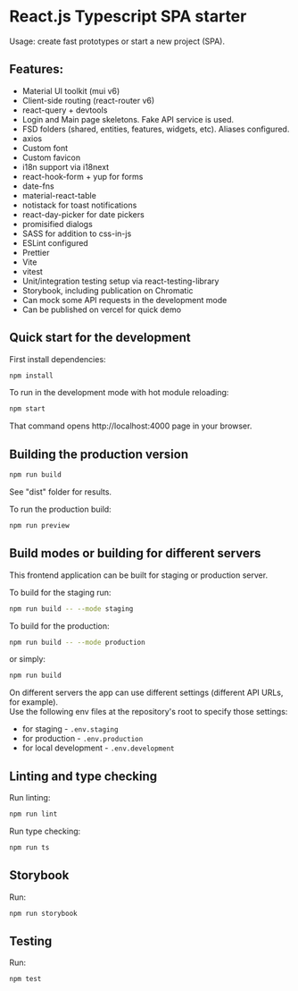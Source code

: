 # React.js Typescript SPA starter

Usage: create fast prototypes or start a new project (SPA).

## Features:
* Material UI toolkit (mui v6)
* Client-side routing (react-router v6)
* react-query + devtools
* Login and Main page skeletons. Fake API service is used.
* FSD folders (shared, entities, features, widgets, etc). Aliases configured.
* axios
* Custom font
* Custom favicon
* i18n support via i18next
* react-hook-form + yup for forms
* date-fns
* material-react-table
* notistack for toast notifications
* react-day-picker for date pickers
* promisified dialogs
* SASS for addition to css-in-js
* ESLint configured
* Prettier
* Vite
* vitest
* Unit/integration testing setup via react-testing-library
* Storybook, including publication on Chromatic
* Can mock some API requests in the development mode
* Can be published on vercel for quick demo


## Quick start for the development

First install dependencies:

```sh
npm install
```

To run in the development mode with hot module reloading:

```sh
npm start
```

That command opens http://localhost:4000 page in your browser.


## Building the production version

```sh
npm run build
```
See "dist" folder for results.

To run the production build:

```sh
npm run preview
```


## Build modes or building for different servers

This frontend application can be built for staging or production server.

To build for the staging run:
```sh
npm run build -- --mode staging
```

To build for the production:
```sh
npm run build -- --mode production
```
or simply:
```sh
npm run build
```

On different servers the app can use different settings (different API URLs, for example).  
Use the following env files at the repository's root to specify those settings:
* for staging - `.env.staging`
* for production - `.env.production`
* for local development - `.env.development`


## Linting and type checking

Run linting:

```sh
npm run lint
```

Run type checking:

```sh
npm run ts
```

## Storybook

Run:

```sh
npm run storybook
```

## Testing

Run:

```sh
npm test
```
